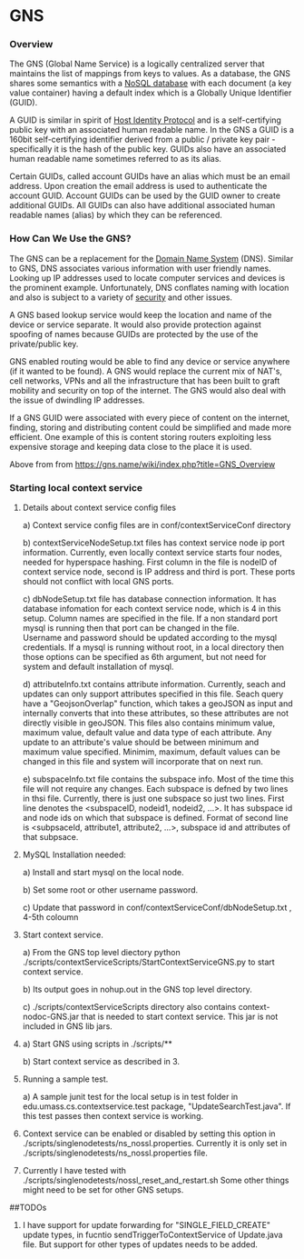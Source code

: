 # GNS
### Overview
The GNS (Global Name Service) is a logically centralized server that maintains the list of mappings from keys to
values.
As a database, the GNS shares some semantics with a [NoSQL database](http://en.wikipedia.org/wiki/NoSQL) with 
each document (a key value container) having a default index which is a Globally Unique Identifier (GUID).

A GUID is similar in spirit of [Host Identity Protocol](http://en.wikipedia.org/wiki/Host_Identity_Protocol) and
is a self-certifying public key with an associated human readable name.
In the GNS a GUID is a 160bit self-certifying identifier derived from a public / private key pair - specifically
it is the hash of the public key. 
GUIDs also have an associated human readable name sometimes referred to as its alias.

Certain GUIDs, called account GUIDs have an alias which must be an email address. Upon creation the 
email address is used to authenticate the account GUID.
Account GUIDs can be used by the GUID owner to create additional GUIDs. 
All GUIDs can also have additional associated human readable names (alias) by which they can be referenced.

### How Can We Use the GNS?

The GNS can be a replacement for the [Domain Name System](http://en.wikipedia.org/wiki/Domain_Name_System) (DNS). 
Similar to GNS, DNS associates various information with user friendly names. Looking up IP addresses
used to locate computer services and devices is the prominent example. Unfortunately, DNS conflates naming 
with location and also is subject to a variety of [security](http://en.wikipedia.org/wiki/Domain_Name_System#Security_issues) 
and other issues. 

A GNS based lookup service would keep the location and name of the device or service separate. 
It would also provide protection against spoofing of names because GUIDs are protected by the use of the private/public key.

GNS enabled routing would be able to find any device or service anywhere (if it wanted to be found). A GNS would replace the
current mix of NAT's, cell networks, VPNs and all the infrastructure that has 
been built to graft mobility and security on top of the internet. 
The GNS would also deal with the issue of dwindling IP addresses.

If a GNS GUID were associated with every piece of content on the internet, finding, storing and distributing content could be simplified and made more efficient. One example of this is content storing routers exploiting less expensive storage and keeping
data close to the place it is used.

Above from from https://gns.name/wiki/index.php?title=GNS_Overview


### Starting local context service

1. Details about context service config files

   a) Context service config files are in conf/contextServiceConf directory

   b) contextServiceNodeSetup.txt files has context service node ip port information. Currently, even locally context service starts four 
      nodes, needed for hyperspace hashing. First column in the file is nodeID of context service node, second is IP address and third is 
      port. These ports should not conflict with local GNS ports.

   c) dbNodeSetup.txt file has database connection information. It has database infomation for each context service node, which is 4 in this  
      setup. Column names are specified in the file. If a non standard port mysql is running then that port can be changed in the file.   
      Username and password should be updated according to the mysql credentials. If a mysql is running without root, in a local directory 
      then those options can be specified as 6th argument, but not need for system and default installation of mysql.

   d) attributeInfo.txt contains attribute information. Currently, seach and updates can only support attributes specified in this file. 
      Seach query have a "GeojsonOverlap" function, which takes a geoJSON as input and internally converts that into these attributes, so 
      these attributes are not directly visible in geoJSON. This files also contains minimum value, maximum value, default value and data 
      type of each attribute. Any update to an attribute's value should be between minimum and maximum value specified. Minimim, maximum, 
      default values can be changed in this file and system will incorporate that on next run.

   e) subspaceInfo.txt file contains the subspace info. Most of the time this file will not require any changes. Each subspace is defned by 
      two lines in thsi file. Currently, there is just one subspace so just two lines. First line denotes the <subspaceID, nodeid1, 
      nodeid2, ...>. It has subspace id and node ids on which that subspace is defined. Format of second line is <subpsaceId, attribute1, 
      attribute2, ...>, subspace id and attributes of that subpsace.

2. MySQL Installation needed:

   a) Install and start mysql on the local node.

   b) Set some root or other username password.

   c) Update that password in conf/contextServiceConf/dbNodeSetup.txt , 4-5th coloumn

3. Start context service.

   a) From the GNS top level diectory
      python ./scripts/contextServiceScripts/StartContextServiceGNS.py
      to start context service.

   b) Its output goes in nohup.out in the GNS top level directory.

   c) ./scripts/contextServiceScripts directory also contains context-nodoc-GNS.jar that is needed to start context service. This jar is not 
      included in GNS lib jars.

4. a) Start GNS using scripts in ./scripts/**

   b) Start context service as described in 3.
 
5. Running a sample test.

   a) A sample junit test for the local setup is in test folder in edu.umass.cs.contextservice.test package, "UpdateSearchTest.java". If this 
      test passes then context service is working.

6. Context service can be enabled or disabled by setting this option in ./scripts/singlenodetests/ns_nossl.properties. Currently it is only 
   set in ./scripts/singlenodetests/ns_nossl.properties file.

7. Currently I have tested with ./scripts/singlenodetests/nossl_reset_and_restart.sh Some other things might need to be set for other GNS 
   setups.

##TODOs
1. I have support for update forwarding for "SINGLE_FIELD_CREATE" update types, in fucntio sendTriggerToContextService of Update.java file. But support for other types of updates needs to be added.

